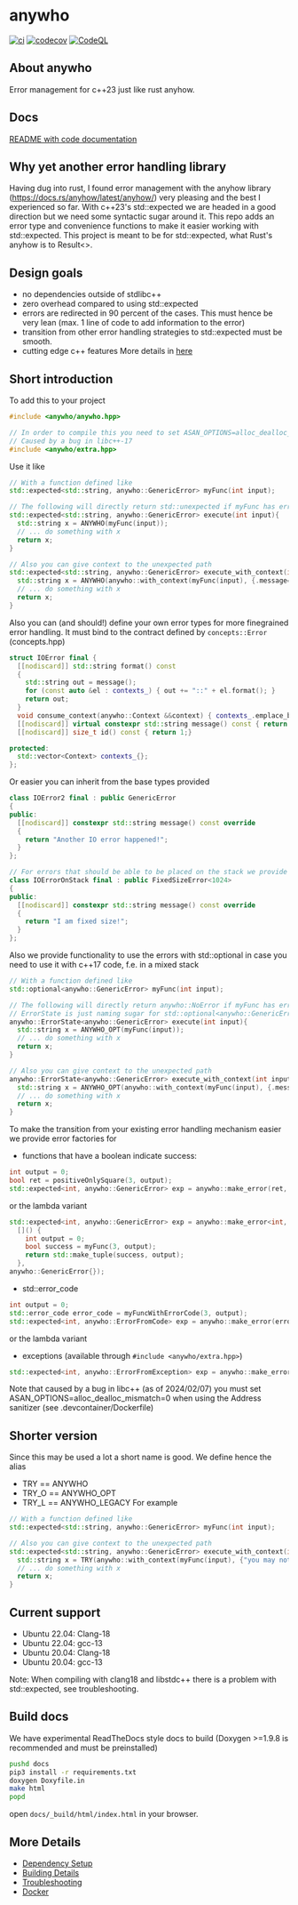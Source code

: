 # anywho

[![ci](https://github.com/johannes-graeter/anywho/actions/workflows/ci.yml/badge.svg)](https://github.com/johannes-graeter/anywho/actions/workflows/ci.yml)
[![codecov](https://codecov.io/gh/johannes-graeter/anywho/branch/main/graph/badge.svg)](https://codecov.io/gh/johannes-graeter/anywho)
[![CodeQL](https://github.com/johannes-graeter/anywho/actions/workflows/codeql-analysis.yml/badge.svg)](https://github.com/johannes-graeter/anywho/actions/workflows/codeql-analysis.yml)

## About anywho
Error management for c++23 just like rust anyhow.

## Docs
[README with code documentation](https://johannes-graeter.github.io/anywho/index.html)

## Why yet another error handling library
Having dug into rust, I found error management with the anyhow library (https://docs.rs/anyhow/latest/anyhow/) very pleasing and the best I experienced so far.
With c++23's std::expected we are headed in a good direction but we need some syntactic sugar around it.
This repo adds an error type and convenience functions to make it easier working with std::expected.
This project is meant to be for std::expected, what Rust's anyhow is to Result<>.

## Design goals
* no dependencies outside of stdlibc++
* zero overhead compared to using std::expected
* errors are redirected in 90 percent of the cases. This must hence be very lean (max. 1 line of code to add information to the error)
* transition from other error handling strategies to std::expected must be smooth.
* cutting edge c++ features
More details in [here](design.md)

## Short introduction
To add this to your project
```cpp
#include <anywho/anywho.hpp>

// In order to compile this you need to set ASAN_OPTIONS=alloc_dealloc_mismatch=0
// Caused by a bug in libc++-17
#include <anywho/extra.hpp>
```

Use it like

```cpp
// With a function defined like
std::expected<std::string, anywho::GenericError> myFunc(int input);

// The following will directly return std::unexpected if myFunc has error.
std::expected<std::string, anywho::GenericError> execute(int input){
  std::string x = ANYWHO(myFunc(input)); 	
  // ... do something with x 
  return x; 
}

// Also you can give context to the unexpected path
std::expected<std::string, anywho::GenericError> execute_with_context(int input){
  std::string x = ANYWHO(anywho::with_context(myFunc(input), {.message="you may not pass!", .file=__FILE__, .line=__LINE__})); 
  // ... do something with x 
  return x; 
}
```

Also you can (and should!) define your own error types for more finegrained error handling. It must bind to the contract defined by `concepts::Error` (concepts.hpp)
```cpp
struct IOError final {
  [[nodiscard]] std::string format() const
  {
    std::string out = message();
    for (const auto &el : contexts_) { out += "::" + el.format(); }  
    return out;
  }  
  void consume_context(anywho::Context &&context) { contexts_.emplace_back(std::move(context)); }
  [[nodiscard]] virtual constexpr std::string message() const { return "IOError"; }
  [[nodiscard]] size_t id() const { return 1;}

protected:
  std::vector<Context> contexts_{};
};
```
Or easier you can inherit from the base types provided
```cpp
class IOError2 final : public GenericError
{
public:
  [[nodiscard]] constexpr std::string message() const override
  {
    return "Another IO error happened!";
  }
};
```

```cpp
// For errors that should be able to be placed on the stack we provide FixedSizeError
class IOErrorOnStack final : public FixedSizeError<1024>
{
public:
  [[nodiscard]] constexpr std::string message() const override
  {
    return "I am fixed size!";
  }
};
```

Also we provide functionality to use the errors with std::optional in case you need to use it with c++17 code, f.e. in a mixed stack
```cpp
// With a function defined like
std::optional<anywho::GenericError> myFunc(int input);

// The following will directly return anywho::NoError if myFunc has error.
// ErrorState is just naming sugar for std::optional<anywho::GenericError> to express intent better.
anywho::ErrorState<anywho::GenericError> execute(int input){
  std::string x = ANYWHO_OPT(myFunc(input)); 	
  // ... do something with x 
  return x; 
}

// Also you can give context to the unexpected path
anywho::ErrorState<anywho::GenericError> execute_with_context(int input){
  std::string x = ANYWHO_OPT(anywho::with_context(myFunc(input), {.message="you may not pass!", .file=__FILE__, .line=__LINE__})); 
  // ... do something with x 
  return x; 
}
```

To make the transition from your existing error handling mechanism easier we provide error factories for
* functions that have a boolean indicate success:
```cpp
int output = 0;
bool ret = positiveOnlySquare(3, output);
std::expected<int, anywho::GenericError> exp = anywho::make_error(ret, output, anywho::GenericError{});
```
or the lambda variant
```cpp
std::expected<int, anywho::GenericError> exp = anywho::make_error<int, anywho::GenericError>(
  []() {
    int output = 0;
    bool success = myFunc(3, output);
    return std::make_tuple(success, output);
  },
anywho::GenericError{});
```
* std::error_code
```cpp
int output = 0;
std::error_code error_code = myFuncWithErrorCode(3, output);
std::expected<int, anywho::ErrorFromCode> exp = anywho::make_error(error_code, output);
```
or the lambda variant
* exceptions (available through `#include <anywho/extra.hpp>`)
```cpp
std::expected<int, anywho::ErrorFromException> exp = anywho::make_error_from_throwable<int, std::runtime_error>([var]() { return myOtherFunc(var); });
```
Note that caused by a bug in libc++ (as of 2024/02/07) you must set ASAN_OPTIONS=alloc_dealloc_mismatch=0 when using the Address sanitizer (see .devcontainer/Dockerfile)

## Shorter version
Since this may be used a lot a short name is good. We define hence the alias 
* TRY == ANYWHO
* TRY_O == ANYWHO_OPT
* TRY_L == ANYWHO_LEGACY
For example
```cpp
// With a function defined like
std::expected<std::string, anywho::GenericError> myFunc(int input);

// Also you can give context to the unexpected path
std::expected<std::string, anywho::GenericError> execute_with_context(int input){
  std::string x = TRY(anywho::with_context(myFunc(input), {"you may not pass!"})); 
  // ... do something with x 
  return x; 
}
```

## Current support
* Ubuntu 22.04: Clang-18
* Ubuntu 22.04: gcc-13
* Ubuntu 20.04: Clang-18
* Ubuntu 20.04: gcc-13

Note: When compiling with clang18 and libstdc++ there is a problem with std::expected, see troubleshooting.

## Build docs
We have experimental ReadTheDocs style docs to build (Doxygen >=1.9.8 is recommended and must be preinstalled)
```bash
pushd docs
pip3 install -r requirements.txt
doxygen Doxyfile.in
make html
popd
```
open `docs/_build/html/index.html` in your browser.

## More Details

 * [Dependency Setup](README_dependencies.md)
 * [Building Details](README_building.md)
 * [Troubleshooting](README_troubleshooting.md)
 * [Docker](README_docker.md)
